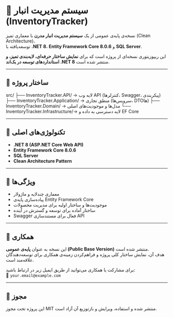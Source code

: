 ﻿# 🧩 سیستم مدیریت انبار (InventoryTracker)

نسخه‌ی پایه‌ی عمومی از یک **سیستم مدیریت انبار مدرن** با معماری تمیز (Clean Architecture)،  
توسعه‌یافته با **.NET 8**، **Entity Framework Core 8.0.6** و **SQL Server**.

این ریپوزیتوری نسخه‌ای از پروژه است که برای **نمایش ساختار حرفه‌ای، لایه‌بندی تمیز، و استانداردهای توسعه در بک‌اند .NET 8** منتشر شده است.

---

## 🧱 ساختار پروژه

src/
├── InventoryTracker.API/ → لایه وب API (کنترلرها، Swagger، پیکربندی)
├── InventoryTracker.Application/ → منطق تجاری (سرویس‌ها، DTOها)
├── InventoryTracker.Domain/ → مدل‌ها و موجودیت‌های اصلی
└── InventoryTracker.Infrastructure/→ لایه دسترسی به داده و EF Core


---

## 🚀 تکنولوژی‌های اصلی
- **.NET 8 (ASP.NET Core Web API)**
- **Entity Framework Core 8.0.6**
- **SQL Server**
- **Clean Architecture Pattern**

---

## 🧩 ویژگی‌ها
- معماری چندلایه و ماژولار  
- پیاده‌سازی پایه‌ی Entity Framework Core  
- موجودیت‌ها و ساختار اولیه برای مدیریت محصولات  
- ساختار آماده برای توسعه و گسترش در آینده  
- Swagger فعال برای مستندسازی API  

---

## 🤝 همکاری
این نسخه به عنوان **پایه‌ی عمومی (Public Base Version)** منتشر شده است.  
هدف آن، نمایش ساختار کلی پروژه و فراهم‌کردن زمینه‌ی همکاری برای توسعه‌دهندگان علاقه‌مند است.

برای مشارکت یا همکاری می‌توانید از طریق ایمیل زیر در ارتباط باشید:  
📧 `your.email@example.com`

---

## 🪪 مجوز
این پروژه تحت مجوز MIT منتشر شده و استفاده، ویرایش و بازتوزیع آن آزاد است.
